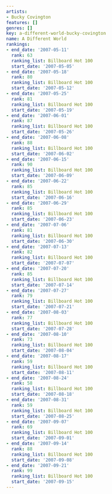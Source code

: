 ```yaml
---
artists:
- Bucky Covington
features: []
genres: []
key: a-different-world-bucky-covington
name: A Different World
rankings:
- end_date: '2007-05-11'
  rank: 63
  ranking_list: Billboard Hot 100
  start_date: '2007-05-05'
- end_date: '2007-05-18'
  rank: 80
  ranking_list: Billboard Hot 100
  start_date: '2007-05-12'
- end_date: '2007-05-25'
  rank: 81
  ranking_list: Billboard Hot 100
  start_date: '2007-05-19'
- end_date: '2007-06-01'
  rank: 87
  ranking_list: Billboard Hot 100
  start_date: '2007-05-26'
- end_date: '2007-06-08'
  rank: 88
  ranking_list: Billboard Hot 100
  start_date: '2007-06-02'
- end_date: '2007-06-15'
  rank: 90
  ranking_list: Billboard Hot 100
  start_date: '2007-06-09'
- end_date: '2007-06-22'
  rank: 85
  ranking_list: Billboard Hot 100
  start_date: '2007-06-16'
- end_date: '2007-06-29'
  rank: 85
  ranking_list: Billboard Hot 100
  start_date: '2007-06-23'
- end_date: '2007-07-06'
  rank: 81
  ranking_list: Billboard Hot 100
  start_date: '2007-06-30'
- end_date: '2007-07-13'
  rank: 82
  ranking_list: Billboard Hot 100
  start_date: '2007-07-07'
- end_date: '2007-07-20'
  rank: 85
  ranking_list: Billboard Hot 100
  start_date: '2007-07-14'
- end_date: '2007-07-27'
  rank: 79
  ranking_list: Billboard Hot 100
  start_date: '2007-07-21'
- end_date: '2007-08-03'
  rank: 77
  ranking_list: Billboard Hot 100
  start_date: '2007-07-28'
- end_date: '2007-08-10'
  rank: 73
  ranking_list: Billboard Hot 100
  start_date: '2007-08-04'
- end_date: '2007-08-17'
  rank: 59
  ranking_list: Billboard Hot 100
  start_date: '2007-08-11'
- end_date: '2007-08-24'
  rank: 58
  ranking_list: Billboard Hot 100
  start_date: '2007-08-18'
- end_date: '2007-08-31'
  rank: 59
  ranking_list: Billboard Hot 100
  start_date: '2007-08-25'
- end_date: '2007-09-07'
  rank: 69
  ranking_list: Billboard Hot 100
  start_date: '2007-09-01'
- end_date: '2007-09-14'
  rank: 88
  ranking_list: Billboard Hot 100
  start_date: '2007-09-08'
- end_date: '2007-09-21'
  rank: 99
  ranking_list: Billboard Hot 100
  start_date: '2007-09-15'
---
```


